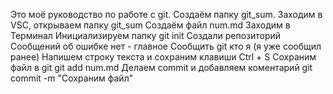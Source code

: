 Это моё руководство по работе с git.
Создаём папку   git_sum.
Заходим в VSC, открываем папку git_sum
Создаём файл num.md
Заходим в Терминал
Инициализируем папку  git init
Создали  репозиторий
Сообщений об ошибке нет - главное
Сообщить git кто я (я уже сообщил ранее)
Напишем строку текста и сохраним 
клавиши  Ctrl + S
Сохраним файл в git   git add num.md
Делаем commit и добавляем коментарий
git commit -m "Cохраним файл"
